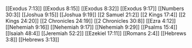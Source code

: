 [[Exodus 7:13]]
[[Exodus 8:15]]
[[Exodus 8:32]]
[[Exodus 9:17]]
[[Numbers 30:3]]
[[Joshua 9:15]]
[[Joshua 9:19]]
[[2 Samuel 21:2]]
[[2 Kings 17:4]]
[[2 Kings 24:20]]
[[2 Chronicles 24:19]]
[[2 Chronicles 30:8]]
[[Ezra 4:12]]
[[Nehemiah 9:16]]
[[Nehemiah 9:17]]
[[Nehemiah 9:29]]
[[Psalms 15:4]]
[[Isaiah 48:4]]
[[Jeremiah 52:2]]
[[Ezekiel 17:11]]
[[Romans 2:4]]
[[Hebrews 3:8]]
[[Hebrews 3:13]]
